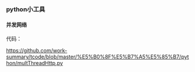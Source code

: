 ### python小工具

#### 并发网络

代码：

<https://github.com/work-summary/tcode/blob/master/%E5%B0%8F%E5%B7%A5%E5%85%B7/python/multThreadHttp.py>

